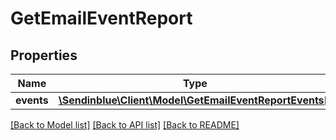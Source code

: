 # GetEmailEventReport

## Properties
Name | Type | Description | Notes
------------ | ------------- | ------------- | -------------
**events** | [**\Sendinblue\Client\Model\GetEmailEventReportEvents[]**](GetEmailEventReportEvents.md) |  | [optional] 

[[Back to Model list]](../README.md#documentation-for-models) [[Back to API list]](../README.md#documentation-for-api-endpoints) [[Back to README]](../README.md)


